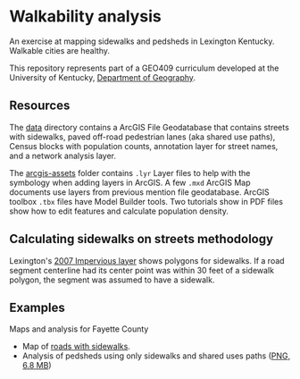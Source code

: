# Walkability analysis
An exercise at mapping sidewalks and pedsheds in Lexington Kentucky. Walkable cities are healthy. 

This repository represents part of a GEO409 curriculum developed at the University of Kentucky, [Department of Geography](https://geography.as.uky.edu/).

## Resources

The [data](data) directory contains a ArcGIS File Geodatabase that contains streets with sidewalks, paved off-road pedestrian lanes (aka shared use paths), Census blocks with population counts, annotation layer for street names, and a network analysis layer. 

The [arcgis-assets](arcgis-assets) folder contains `.lyr` Layer files to help with the symbology when adding layers in ArcGIS. A few `.mxd` ArcGIS Map documents use layers from previous mention file geodatabase. ArcGIS toolbox `.tbx` files have Model Builder tools. Two tutorials show in PDF files show how to edit features and calculate population density.


## Calculating sidewalks on streets methodology

Lexington's [2007 Impervious layer](https://data.lexingtonky.gov/dataset/impervious_2007) shows polygons for sidewalks. If a road segment centerline had its center point was within 30 feet of a sidewalk polygon, the segment was assumed to have a sidewalk. 

## Examples
Maps and analysis for Fayette County
* Map of [roads with sidewalks](https://outragegis.com/tiles/fayette/sidewalks/). 
* Analysis of pedsheds using only sidewalks and shared uses paths ([PNG, 6.8 MB](https://github.com/boydx/walkability-analysis/blob/master/example-output/LexingtonWalkabilityAnalysis.png))

